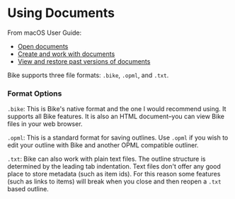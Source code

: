 # Using Documents

From macOS User Guide:

* [Open documents](https://support.apple.com/guide/mac-help/open-documents-mchl971293e1/12.0/mac/12.0)
* [Create and work with documents](https://support.apple.com/guide/mac-help/create-and-work-with-documents-mchldc1dd114/12.0/mac/12.0)
* [View and restore past versions of documents](https://support.apple.com/guide/mac-help/view-and-restore-past-versions-of-documents-mh40710/12.0/mac/12.0)

Bike supports three file formats: `.bike`, `.opml`, and `.txt`.

### Format Options

`.bike`: This is Bike's native format and the one I would recommend using. It supports all Bike features. It is also an HTML document–you can view Bike files in your web browser.

`.opml`: This is a standard format for saving outlines. Use `.opml` if you wish to edit your outline with Bike and another OPML compatible outliner.

`.txt`: Bike can also work with plain text files. The outline structure is determined by the leading tab indentation. Text files don't offer any good place to store metadata (such as item ids). For this reason some features (such as links to items) will break when you close and then reopen a `.txt` based outline.
